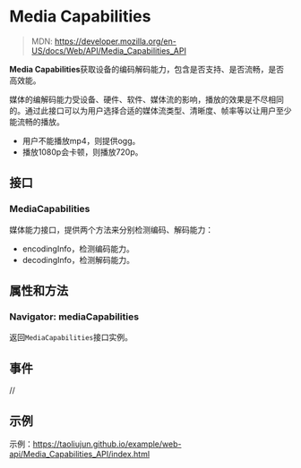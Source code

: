 <!--hexo

---
url: web-api-Media_Capabilities_API
tags:
  - webapi
  - Media Capabilities
---

-->

# Media Capabilities

> MDN: https://developer.mozilla.org/en-US/docs/Web/API/Media_Capabilities_API

**Media Capabilities**获取设备的编码解码能力，包含是否支持、是否流畅，是否高效能。

媒体的编解码能力受设备、硬件、软件、媒体流的影响，播放的效果是不尽相同的。通过此接口可以为用户选择合适的媒体流类型、清晰度、帧率等以让用户至少能流畅的播放。

-   用户不能播放mp4，则提供ogg。
-   播放1080p会卡顿，则播放720p。

## 接口

### MediaCapabilities

媒体能力接口，提供两个方法来分别检测编码、解码能力：

-   encodingInfo，检测编码能力。
-   decodingInfo，检测解码能力。

## 属性和方法

### Navigator: mediaCapabilities

返回`MediaCapabilities`接口实例。

## 事件

//

## 示例

示例：https://taoliujun.github.io/example/web-api/Media_Capabilities_API/index.html
